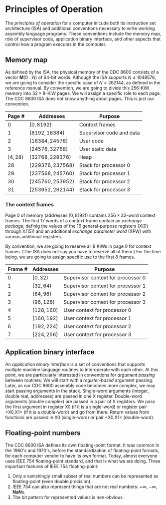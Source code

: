# Principles of Operation

The *principles of operation* for a computer inlcude both its instruction set architecture (ISA) and additional conventions necessary to write working assembly language programs.
These conventions include the memory map, role of supervisor code, application binary interface, and other aspects that control how a program executes in the computer.

## Memory map

As defined by the ISA, the physical memory of the CDC 8600 consists of a vector $`\mathbf{M}[0:N)`$ of 64-bit words.
Although the ISA supports $`N \leq 1048576`$, we are going to consider the specific case of $`N=262144`$, as defined in the reference manual.
By convention, we are going to divide this 256-KiW memory into $`32 \times 8`$-KiW pages. We will assign a specific role to each page.
The CDC 8600 ISA does not know anything about pages.
This is just our convention.

| Page #     | Addresses           | Purpose                  |
|------------|---------------------|--------------------------|
| $`0`$      | $`[     0,  8192)`$ | Context frames           |
| $`1`$      | $`[  8192, 16384)`$ | Supervisor code and data |
| $`2`$      | $`[ 16384, 24576)`$ | User code                |
| $`3`$      | $`[ 24576, 32768)`$ | User static data         |
| $`[4,28)`$ | $`[ 32768,229376)`$ | Heap                     |
| $`28`$     | $`[229376,237568)`$ | Stack for processor 0    |
| $`29`$     | $`[237568,245760)`$ | Stack for processor 1    |
| $`30`$     | $`[245760,253952)`$ | Stack for processor 2    |
| $`31`$     | $`[253952,262144)`$ | Stack for processor 3    |

### The context frames

Page 0 of memory (addresses $`[0,8192)`$) contains $`256 \times 32`$-word context frames.
The first 17 words of a context frame contain an *exchange package*, definig the values of the 16 general-purpose registers (X(0) through X(15)) and an additional *exchange parameter word* (XPW) with various additional registers.

By convention, we are going to reserve all 8 KiWs in page 0 for context frames.
(The ISA does not say you have to reserve all of them.)
For the time being, we are going to assign specific use to the first 8 frames.

| Frame # | Addresses     | Purpose                            |
|---------|---------------|------------------------------------|
| $`0`$   | $`[  0, 32)`$ | Supervisor context for processor 0 |
| $`1`$   | $`[ 32, 64)`$ | Supervisor context for processor 1 |
| $`2`$   | $`[ 64, 96)`$ | Supervisor context for processor 2 |
| $`3`$   | $`[ 96,128)`$ | Supervisor context for processor 3 |
| $`4`$   | $`[128,160)`$ | User context for processor 0       |
| $`5`$   | $`[160,192)`$ | User context for processor 1       |
| $`6`$   | $`[192,224)`$ | User context for processor 2       |
| $`7`$   | $`[224,256)`$ | User context for processor 3       |

## Application binary interface

An *application binary interface* is a set of conventions that supports multiple machine language routines to interoperate with each other.
At this point, we are particularly interested in conventions for *argument passing* between routines.
We will start with a *register-based* argument passing.
Later, as our CDC 8600 assembly code becomes more complex, we may start passing arguments in the stack.
Single-word arguments (integer, double real, addresses) are passed in one X register.
Double-word arguments (double complex) are passed in a pair of X registers.
We pass the first argument in register X0 (if it is a single-word) or register pair <X0,X1> (if it is a double-word) and go from there.
Return values from functions are passed in X0 (single-word) or pair <X0,X1< (double-word).

## Floating-point numbers

The CDC 8600 ISA defines its own floating-point format.
It was common in the 1960's and 1970's, before the standardization of floating-point formats, for each computer vendor to have its own format.
Today, almost everyone uses IEEE 754 floating-point standard, and that is what we are doing.
Three important features of IEEE 754 floating-point:
1. Only a vanishingly small subset of real numbers can be represented as floating-point (even double precision).
2. IEEE 754 can also represent things that are not real numbers: $`+\infty`$, $`-\infty`$, **NaN**s.
3. The bit pattern for represented values is non-obvious.
